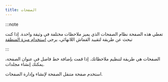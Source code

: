 ```yaml
---
title: الصفحات
---
```


:::note

تغطي هذه الصفحة نظام الصفحات الذي يميز ملاحظات مختلفة في وثيقة واحدة. إذا كنت تبحث عن طريقة لتقييد القماش اللانهائي، يرجى [استخدام ميزة المنطقة](../المنطقة)

:::

الصفحات هي طريقة لتنظيم ملاحظاتك.
إذا قمت بإضافة خط فاصل في عنوان الصفحة، يمكنك إنشاء مجلدات.

استخدم صفحة متنقل الصفحة لإنشاء وإدارة الصفحات.
